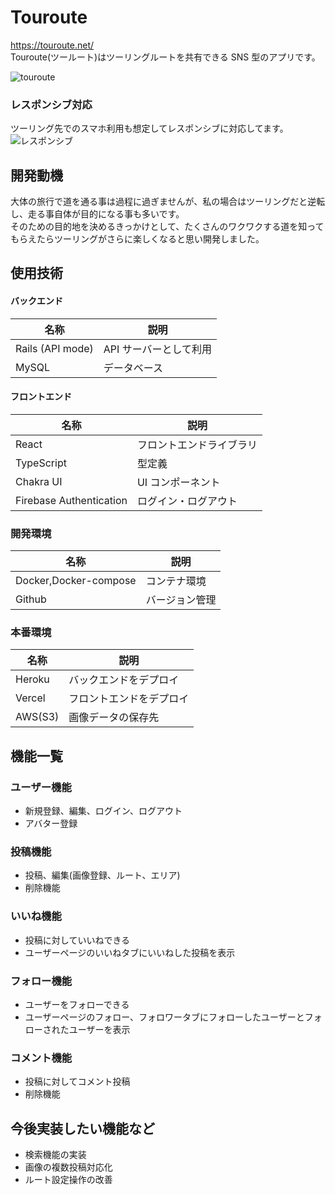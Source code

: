 # Touroute

https://touroute.net/<br>
Touroute(ツールート)はツーリングルートを共有できる SNS 型のアプリです。

![touroute](https://user-images.githubusercontent.com/74518397/151886494-ac15ed9b-2458-445b-bc22-883515fe4517.png)

### レスポンシブ対応
ツーリング先でのスマホ利用も想定してレスポンシブに対応してます。
![レスポンシブ](https://user-images.githubusercontent.com/74518397/151893947-39128634-306a-445d-9044-bd5056ceb3f5.gif)

## 開発動機
大体の旅行で道を通る事は過程に過ぎませんが、私の場合はツーリングだと逆転し、走る事自体が目的になる事も多いです。<br>
そのための目的地を決めるきっかけとして、たくさんのワクワクする道を知ってもらえたらツーリングがさらに楽しくなると思い開発しました。

## 使用技術

#### バックエンド

| 名称             | 説明                   |
| ---------------- | ---------------------- |
| Rails (API mode) | API サーバーとして利用 |
| MySQL            | データベース           |

#### フロントエンド

| 名称                    | 説明                         |
| ----------------------- | ---------------------------- |
| React                   | フロントエンドライブラリ     |
| TypeScript              | 型定義                   |
| Chakra UI               | UI コンポーネント            |
| Firebase Authentication | ログイン・ログアウト         |

### 開発環境

| 名称                  | 説明           |
| --------------------- | -------------- |
| Docker,Docker-compose | コンテナ環境   |
| Github                | バージョン管理 |

### 本番環境

| 名称    | 説明                     |
| ------- | ------------------------ |
| Heroku  | バックエンドをデプロイ   |
| Vercel  | フロントエンドをデプロイ |
| AWS(S3) | 画像データの保存先       |

## 機能一覧

### ユーザー機能

- 新規登録、編集、ログイン、ログアウト
- アバター登録

### 投稿機能

- 投稿、編集(画像登録、ルート、エリア)
- 削除機能

### いいね機能

- 投稿に対していいねできる
- ユーザーページのいいねタブにいいねした投稿を表示

### フォロー機能
- ユーザーをフォローできる
- ユーザーページのフォロー、フォロワータブにフォローしたユーザーとフォローされたユーザーを表示

### コメント機能
- 投稿に対してコメント投稿
- 削除機能

## 今後実装したい機能など

- 検索機能の実装
- 画像の複数投稿対応化
- ルート設定操作の改善
